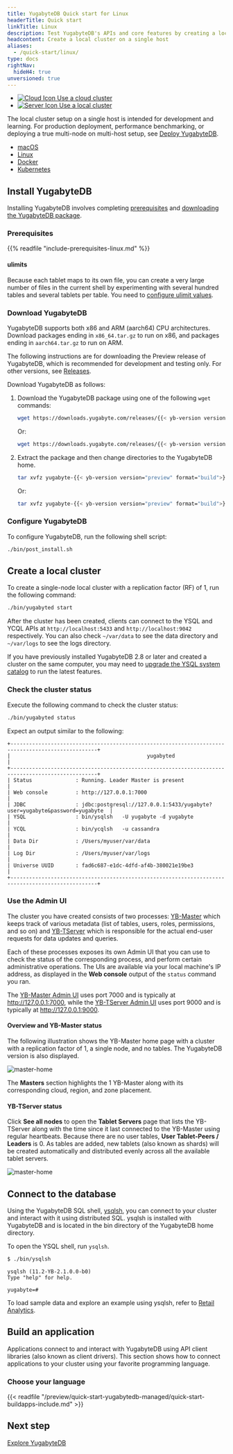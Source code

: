 ```yaml
---
title: YugabyteDB Quick start for Linux
headerTitle: Quick start
linkTitle: Linux
description: Test YugabyteDB's APIs and core features by creating a local cluster on a single host.
headcontent: Create a local cluster on a single host
aliases:
  - /quick-start/linux/
type: docs
rightNav:
  hideH4: true
unversioned: true
---
```


<ul class="nav nav-tabs-alt nav-tabs-yb">
  <li>
    <a href="../../quick-start-yugabytedb-managed/" class="nav-link">
      <img src="/icons/cloud.svg" alt="Cloud Icon">
      Use a cloud cluster
    </a>
  </li>
  <li class="active">
    <a href="../../quick-start/" class="nav-link">
      <img src="/icons/database.svg" alt="Server Icon">
      Use a local cluster
    </a>
  </li>
</ul>

The local cluster setup on a single host is intended for development and learning. For production deployment, performance benchmarking, or deploying a true multi-node on multi-host setup, see [Deploy YugabyteDB](../../deploy/).

<ul class="nav nav-tabs-alt nav-tabs-yb">
  <li>
    <a href="../" class="nav-link">
      <i class="fa-brands fa-apple" aria-hidden="true"></i>
      macOS
    </a>
  </li>
  <li class="active">
    <a href="../linux/" class="nav-link">
      <i class="fa-brands fa-linux" aria-hidden="true"></i>
      Linux
    </a>
  </li>
  <li>
    <a href="../docker/" class="nav-link">
      <i class="fa-brands fa-docker" aria-hidden="true"></i>
      Docker
    </a>
  </li>
  <li>
    <a href="../kubernetes/" class="nav-link">
      <i class="fa-regular fa-dharmachakra" aria-hidden="true"></i>
      Kubernetes
    </a>
  </li>
</ul>

## Install YugabyteDB

Installing YugabyteDB involves completing [prerequisites](#prerequisites) and [downloading the YugabyteDB package](#download-yugabytedb).

### Prerequisites

{{% readfile "include-prerequisites-linux.md" %}}

#### ulimits

Because each tablet maps to its own file, you can create a very large number of files in the current shell by experimenting with several hundred tables and several tablets per table. You need to [configure ulimit values](../../deploy/manual-deployment/system-config/#ulimits).

### Download YugabyteDB

YugabyteDB supports both x86 and ARM (aarch64) CPU architectures. Download packages ending in `x86_64.tar.gz` to run on x86, and packages ending in `aarch64.tar.gz` to run on ARM.

The following instructions are for downloading the Preview release of YugabyteDB, which is recommended for development and testing only. For other versions, see [Releases](../../releases/).

Download YugabyteDB as follows:

1. Download the YugabyteDB package using one of the following `wget` commands:

    ```sh
    wget https://downloads.yugabyte.com/releases/{{< yb-version version="preview">}}/yugabyte-{{< yb-version version="preview" format="build">}}-linux-x86_64.tar.gz
    ```

    Or:

    ```sh
    wget https://downloads.yugabyte.com/releases/{{< yb-version version="preview">}}/yugabyte-{{< yb-version version="preview" format="build">}}-el8-aarch64.tar.gz
    ```

1. Extract the package and then change directories to the YugabyteDB home.

    ```sh
    tar xvfz yugabyte-{{< yb-version version="preview" format="build">}}-linux-x86_64.tar.gz && cd yugabyte-{{< yb-version version="preview">}}/
    ```

    Or:

    ```sh
    tar xvfz yugabyte-{{< yb-version version="preview" format="build">}}-el8-aarch64.tar.gz && cd yugabyte-{{< yb-version version="preview">}}/
    ```

### Configure YugabyteDB

To configure YugabyteDB, run the following shell script:

```sh
./bin/post_install.sh
```

## Create a local cluster

To create a single-node local cluster with a replication factor (RF) of 1, run the following command:

```sh
./bin/yugabyted start
```

After the cluster has been created, clients can connect to the YSQL and YCQL APIs at `http://localhost:5433` and `http://localhost:9042` respectively. You can also check `~/var/data` to see the data directory and `~/var/logs` to see the logs directory.

If you have previously installed YugabyteDB 2.8 or later and created a cluster on the same computer, you may need to [upgrade the YSQL system catalog](../../manage/upgrade-deployment/#upgrade-the-ysql-system-catalog) to run the latest features.

### Check the cluster status

Execute the following command to check the cluster status:

```sh
./bin/yugabyted status
```

Expect an output similar to the following:

```output
+--------------------------------------------------------------------------------------------------+
|                                            yugabyted                                             |
+--------------------------------------------------------------------------------------------------+
| Status              : Running. Leader Master is present                                          |
| Web console         : http://127.0.0.1:7000                                                      |
| JDBC                : jdbc:postgresql://127.0.0.1:5433/yugabyte?user=yugabyte&password=yugabyte  |
| YSQL                : bin/ysqlsh   -U yugabyte -d yugabyte                                       |
| YCQL                : bin/ycqlsh   -u cassandra                                                  |
| Data Dir            : /Users/myuser/var/data                                                     |
| Log Dir             : /Users/myuser/var/logs                                                     |
| Universe UUID       : fad6c687-e1dc-4dfd-af4b-380021e19be3                                       |
+--------------------------------------------------------------------------------------------------+
```

### Use the Admin UI

The cluster you have created consists of two processes: [YB-Master](../../architecture/concepts/yb-master/) which keeps track of various metadata (list of tables, users, roles, permissions, and so on) and [YB-TServer](../../architecture/concepts/yb-tserver/) which is responsible for the actual end-user requests for data updates and queries.

Each of these processes exposes its own Admin UI that you can use to check the status of the corresponding process, and perform certain administrative operations. The UIs are available via your local machine's IP address, as displayed in the **Web console** output of the `status` command you ran.

The [YB-Master Admin UI](../../reference/configuration/yb-master/#admin-ui) uses port 7000 and is typically at <http://127.0.0.1:7000>, while the [YB-TServer Admin UI](../../reference/configuration/yb-tserver/#admin-ui) uses port 9000 and is typically at <http://127.0.0.1:9000>.

#### Overview and YB-Master status

The following illustration shows the YB-Master home page with a cluster with a replication factor of 1, a single node, and no tables. The YugabyteDB version is also displayed.

![master-home](/images/admin/master-home-binary-rf1.png)

The **Masters** section highlights the 1 YB-Master along with its corresponding cloud, region, and zone placement.

#### YB-TServer status

Click **See all nodes** to open the **Tablet Servers** page that lists the YB-TServer along with the time since it last connected to the YB-Master using regular heartbeats. Because there are no user tables, **User Tablet-Peers / Leaders** is 0. As tables are added, new tablets (also known as shards) will be created automatically and distributed evenly across all the available tablet servers.

![master-home](/images/admin/master-tservers-list-binary-rf1.png)

## Connect to the database

Using the YugabyteDB SQL shell, [ysqlsh](../../admin/ysqlsh/), you can connect to your cluster and interact with it using distributed SQL. ysqlsh is installed with YugabyteDB and is located in the bin directory of the YugabyteDB home directory.

To open the YSQL shell, run `ysqlsh`.

```sh
$ ./bin/ysqlsh
```

```output
ysqlsh (11.2-YB-2.1.0.0-b0)
Type "help" for help.

yugabyte=#
```

To load sample data and explore an example using ysqlsh, refer to [Retail Analytics](../../sample-data/retail-analytics/).

## Build an application

Applications connect to and interact with YugabyteDB using API client libraries (also known as client drivers). This section shows how to connect applications to your cluster using your favorite programming language.

### Choose your language

{{< readfile "/preview/quick-start-yugabytedb-managed/quick-start-buildapps-include.md" >}}

## Next step

[Explore YugabyteDB](../../explore/)
